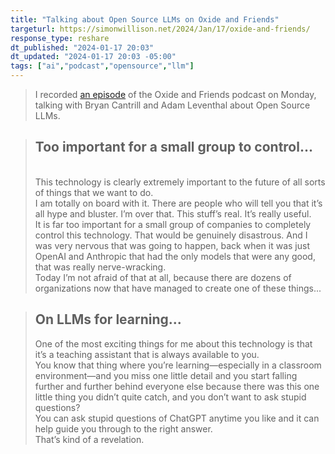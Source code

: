 ```yaml
---
title: "Talking about Open Source LLMs on Oxide and Friends"
targeturl: https://simonwillison.net/2024/Jan/17/oxide-and-friends/
response_type: reshare
dt_published: "2024-01-17 20:03"
dt_updated: "2024-01-17 20:03 -05:00"
tags: ["ai","podcast","opensource","llm"]
---
```


> I recorded [an episode](https://oxide.computer/podcasts/oxide-and-friends/1692510) of the Oxide and Friends podcast on Monday, talking with Bryan Cantrill and Adam Leventhal about Open Source LLMs.

> ## Too important for a small group to control...
> <br>
> This technology is clearly extremely important to the future of all sorts of things that we want to do.
> <br>
> I am totally on board with it. There are people who will tell you that it’s all hype and bluster. I’m over that. This stuff’s real. It’s really useful.
> <br>
> It is far too important for a small group of companies to completely control this technology. That would be genuinely disastrous. And I was very nervous that was going to happen, back when it was just OpenAI and Anthropic that had the only models that were any good, that was really nerve-wracking.
> <br>
> Today I’m not afraid of that at all, because there are dozens of organizations now that have managed to create one of these things...

> ## On LLMs for learning...
> One of the most exciting things for me about this technology is that it’s a teaching assistant that is always available to you.
> <br>
> You know that thing where you’re learning—especially in a classroom environment—and you miss one little detail and you start falling further and further behind everyone else because there was this one little thing you didn’t quite catch, and you don’t want to ask stupid questions?
> <br>
> You can ask stupid questions of ChatGPT anytime you like and it can help guide you through to the right answer.
> <br>
> That’s kind of a revelation.